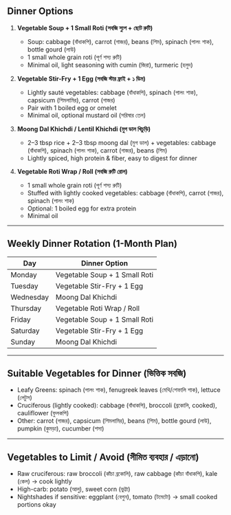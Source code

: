 ## Dinner Options

1. **Vegetable Soup + 1 Small Roti (সবজি স্যুপ + ছোট রুটি)**  
   - Soup: cabbage (বাঁধাকপি), carrot (গাজর), beans (শিম), spinach (পালং শাক), bottle gourd (লাউ)  
   - 1 small whole grain roti (পূর্ণ শস্য রুটি)  
   - Minimal oil, light seasoning with cumin (জিরা), turmeric (হলুদ)  

2. **Vegetable Stir-Fry + 1 Egg (সবজি স্টার ফ্রাই + ১ ডিম)**  
   - Lightly sauté vegetables: cabbage (বাঁধাকপি), spinach (পালং শাক), capsicum (শিমলামির), carrot (গাজর)  
   - Pair with 1 boiled egg or omelet  
   - Minimal oil, optional mustard oil (সরিষার তেল)  

3. **Moong Dal Khichdi / Lentil Khichdi (মুগ ডাল খিচুড়ি)**  
   - 2–3 tbsp rice + 2–3 tbsp moong dal (মুগ ডাল) + vegetables: cabbage (বাঁধাকপি), spinach (পালং শাক), carrot (গাজর), beans (শিম)  
   - Lightly spiced, high protein & fiber, easy to digest for dinner  

4. **Vegetable Roti Wrap / Roll (সবজি রুটি রোল)**  
   - 1 small whole grain roti (পূর্ণ শস্য রুটি)  
   - Stuffed with lightly cooked vegetables: cabbage (বাঁধাকপি), carrot (গাজর), spinach (পালং শাক)  
   - Optional: 1 boiled egg for extra protein  
   - Minimal oil

---

## Weekly Dinner Rotation (1-Month Plan)

| Day       | Dinner Option |
|-----------|---------------|
| Monday    | Vegetable Soup + 1 Small Roti |
| Tuesday   | Vegetable Stir-Fry + 1 Egg |
| Wednesday | Moong Dal Khichdi |
| Thursday  | Vegetable Roti Wrap / Roll |
| Friday    | Vegetable Soup + 1 Small Roti |
| Saturday  | Vegetable Stir-Fry + 1 Egg |
| Sunday    | Moong Dal Khichdi |

---

## Suitable Vegetables for Dinner (ভিত্তিক সবজি)

- Leafy Greens: spinach (পালং শাক), fenugreek leaves (মেথি/শেফালি শাক), lettuce (লেটুস)  
- Cruciferous (lightly cooked): cabbage (বাঁধাকপি), broccoli (ব্রকোলি, cooked), cauliflower (ফুলকপি)  
- Other: carrot (গাজর), capsicum (শিমলামির), beans (শিম), bottle gourd (লাউ), pumpkin (কুমড়া), cucumber (শসা)  

---

## Vegetables to Limit / Avoid (সীমিত ব্যবহার / এড়ানো)

- Raw cruciferous: raw broccoli (কাঁচা ব্রকোলি), raw cabbage (কাঁচা বাঁধাকপি), kale (কেল) → cook lightly  
- High-carb: potato (আলু), sweet corn (ভুট্টা)  
- Nightshades if sensitive: eggplant (বেগুন), tomato (টমেটো) → small cooked portions okay
